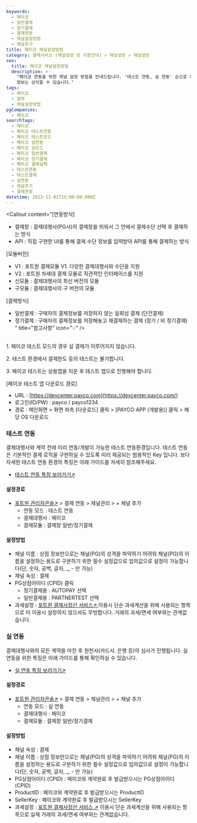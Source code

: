 ```yaml
---
keywords:
  - 페이코
  - 일반결제
  - 정기결제
  - 결제연동
  - 채널설정방법
  - 채널추가
title: 페이코 채널설정방법
category: 결제서비스 (채널설정 및 이용안내) > 채널설정 > 채널설정
seo:
  title: 페이코 채널설정방법
  description: >-
    "페이코 연동을 위한 채널 설정 방법을 안내드립니다. '테스트 연동, 실 연동' 순으로 이뤄지며, 결제대행사와 연동방식별로 설정하는
    정보는 상이할 수 있습니다."
tags:
  - 페이코
  - 결제
  - 채널설정방법
pgCompanies:
  - 페이코
searchTags:
  - 페이코
  - 페이코 테스트연동
  - 페이코 테스트모드
  - 페이코 실연동
  - 페이코 실모드
  - 페이코 일반결제
  - 페이코 정기결제
  - 페이코 결제실패
  - 테스트연동
  - 테스트결제
  - 실연동
  - 채널추가
  - 결제연동
datetime: 2023-11-01T15:00:00.000Z
---
```


<Callout content="결제 연동을 위한 채널 설정 방법을 안내해 드립니다.
결제 연동을 위해서 채널설정은 필수이며 결제대행사와 연동방식별로 설정하는 정보는 상이할 수 있습니다.
또한 채널 설정 없이 결제 연동을 하실 경우 정상적인 호출이 불가하며, 오류가 발생됩니다." />

<Callout content="[연동방식]
- 결제창 : 결제대행사(PG사)의 결제창을 띄워서 그 안에서 결제수단 선택 후 결제하는 방식
- API : 직접 구현한 UI를 통해 결제 수단 정보를 입력받아 API를 통해 결제하는 방식

[모듈버전]
- V1 : 포트원 결제모듈 V1. 다양한 결제대행사와 수단을 지원
- V2 : 포트원 차세대 결제 모듈로 직관적인 인터페이스를 지원
- 신모듈 : 결제대행사의 최신 버전의 모듈
- 구모듈 : 결제대행사의 구 버전의 모듈

[결제방식]
- 일반결제 : 구매자의 결제정보를 저장하지 않는 일회성 결제 (단건결제)
- 정기결제 : 구매자의 결제정보를 저장해놓고 재결제하는 결제 (정기 / 비 정기결제)
" title="참고사항" icon="💡" />

## <Highlight text="결제창 일반/정기결제" />

1\. 페이코 테스트 모드의 경우 실 결제가 이루어지지 않습니다.

2\. 테스트 환경에서 결제한도 등의 테스트는 불가합니다.

3\. 페이코 테스트는 상용앱을 지운 후 테스트 앱으로 진행해야 합니다.

<Indent level="1">

\[페이코 테스트 앱 다운로드 경로]

- URL : [https://devcenter.payco.com](https://devcenter.payco.com/)
- 로그인(ID/PW) : payco / payco1234
- 경로 : 메인화면 > 화면 좌측 \[다운로드] 클릭 > \[PAYCO APP (개발용)] 클릭 > 해당 OS 다운로드

</Indent>

### **테스트 연동**

결제대행사와 계약 전에 미리 연동/개발이 가능한 테스트 연동환경입니다. 테스트 연동은 기본적인 결제 로직을 구현하실 수 있도록 미리 제공되는 범용적인 Key 입니다. 보다 자세한 테스트 연동 환경의 특징은 아래 가이드를 자세히 참조해주세요.

- [테스트 연동 특징 보러가기↗](https://help.portone.io/category/procedure/payment-integration/test?page=1)



#### **설정경로**

- [포트원 관리자콘솔↗](https://admin.portone.io/) > 결제 연동 > 채널관리 > + 채널 추가
  - 연동 모드 : 테스트 연동
  - 결제대행사 : 페이코
  - 결제모듈 : 결제창 일반/정기결제

#### **설정방법**

- 채널 이름 : 상점 정보만으로는 채널(PG)의 성격을 파악하기 어려워 채널(PG)의 이름을 설정하는 용도로 구분하기 위한 필수 설정값으로 임의값으로 설정이 가능합니다(단, 숫자, 공백, 글자, \_, - 만 가능)
- 채널 속성 : 결제
- PG상점아이디 (CPID) 클릭
  - 정기결제용 : AUTOPAY 선택
  - 일반결제용 : PARTNERTEST 선택
- 과세설정 : [포트원 결제사정산 서비스↗ ](https://admin.portone.io/reconciliation/summary)이용시 단순 과세계산을 위해 사용되는 항목으로 미 이용시 설정하지 않으셔도 무방합니다. 거래의 과세/면세 여부와는 관계없습니다.

### **실 연동**

결제대행사와의 모든 계약을 마친 후 원천사(카드사. 은행 등)의 심사가 진행됩니다. 실 연동을 위한 특징은 아래 가이드를 통해 확인하실 수 있습니다.

- [실 연동 특징 보러가기↗](https://help.portone.io/category/procedure/payment-integration/real?page=1)



#### **설정경로**

- [포트원 관리자콘솔↗](https://admin.portone.io/) > 결제 연동 > 채널관리 > + 채널 추가
  - 연동 모드 : 실 연동
  - 결제대행사 : 페이코
  - 결제모듈 : 결제창 일반/정기결제

#### **설정방법**

- 채널 속성 : 결제
- 채널 이름 : 상점 정보만으로는 채널(PG)의 성격을 파악하기 어려워 채널(PG)의 이름을 설정하는 용도로 구분하기 위한 필수 설정값으로 임의값으로 설정이 가능합니다(단, 숫자, 공백, 글자, \_, - 만 가능)
- PG상점아이디 (CPID) : 페이코와 계약완료 후 발급받으시는 PG상점아이디 (CPID)
- ProductID : 페이코와 계약완료 후 발급받으시는 ProductID
- SellerKey : 페이코와 계약완료 후 발급받으시는 SellerKey
- 과세설정 : [포트원 결제사정산 서비스 ↗](https://admin.portone.io/reconciliation/summary) 이용시 단순 과세계산을 위해 사용되는 항목으로 실제 거래의 과세/면세 여부와는 관계없습니다.

<Callout title="페이코 개발가이드 보러가기↗" />
